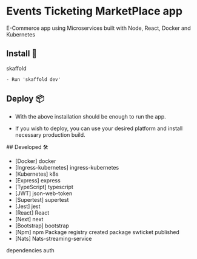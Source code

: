 # Events Ticketing MarketPlace app

E-Commerce app using Microservices built with Node, React, Docker and Kubernetes

## Install 🔧

skaffold

```
- Run 'skaffold dev'
```

## Deploy 📦

- With the above installation should be enough to run the app.

- If you wish to deploy, you can use your desired platform and install necessary production build.

## Developed 🛠️

- [Docker] docker
- [Ingress-kubernetes] ingress-kubernetes
- [Kubernetes] k8s
- [Express] express
- [TypeScript] typescript
- [JWT] json-web-token
- [Supertest] supertest
- [Jest] jest
- [React] React
- [Next] next
- [Bootstrap] bootstrap
- [Npm] npm Package registry created package swticket published
- [Nats] Nats-streaming-service

dependencies
auth
